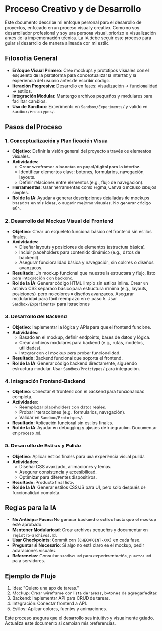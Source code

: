 # Proceso Creativo y de Desarrollo

Este documento describe mi enfoque personal para el desarrollo de proyectos, enfocado en un proceso visual y creativo. Como no soy desarrollador profesional y soy una persona visual, priorizo la visualización antes de la implementación técnica. La IA debe seguir este proceso para guiar el desarrollo de manera alineada con mi estilo.

## Filosofía General

- **Enfoque Visual Primero**: Creo mockups y prototipos visuales con el esqueleto de la plataforma para conceptualizar la interfaz y la experiencia del usuario antes de escribir código.
- **Iteración Progresiva**: Desarrollo en fases: visualización → funcionalidad → estilos.
- **Integración Modular**: Mantengo archivos pequeños y modulares para facilitar cambios.
- **Uso de Sandbox**: Experimento en `Sandbox/Experiments/` y valido en `Sandbox/Prototypes/`.

## Pasos del Proceso

### 1. Conceptualización y Planificación Visual
- **Objetivo**: Definir la visión general del proyecto a través de elementos visuales.
- **Actividades**:
  - Crear wireframes o bocetos en papel/digital para la interfaz.
  - Identificar elementos clave: botones, formularios, navegación, layouts.
  - Definir relaciones entre elementos (e.g., flujo de navegación).
- **Herramientas**: Usar herramientas como Figma, Canva o incluso dibujos simples.
- **Rol de la IA**: Ayudar a generar descripciones detalladas de mockups basados en mis ideas, o sugerir mejoras visuales. No generar código aún.

### 2. Desarrollo del Mockup Visual del Frontend
- **Objetivo**: Crear un esqueleto funcional básico del frontend sin estilos finales.
- **Actividades**:
  - Diseñar layouts y posiciones de elementos (estructura básica).
  - Incluir placeholders para contenido dinámico (e.g., datos de backend).
  - Asegurar funcionalidad básica y navegación, sin colores o diseños avanzados.
- **Resultado**: Un mockup funcional que muestre la estructura y flujo, listo para integración con backend.
- **Rol de la IA**: Generar código HTML limpio sin estilos inline. Crear un archivo CSS separado básico para estructura mínima (e.g., layouts, posiciones), pero no colores o diseños avanzados. Asegurar modularidad para fácil reemplazo en el paso 5. Usar `Sandbox/Experiments/` para iteraciones.

### 3. Desarrollo del Backend
- **Objetivo**: Implementar la lógica y APIs para que el frontend funcione.
- **Actividades**:
  - Basado en el mockup, definir endpoints, bases de datos y lógica.
  - Crear archivos modulares para backend (e.g., rutas, modelos, utilidades).
  - Integrar con el mockup para probar funcionalidad.
- **Resultado**: Backend funcional que soporta el frontend.
- **Rol de la IA**: Generar código backend directamente, siguiendo estructura modular. Usar `Sandbox/Prototypes/` para integración.

### 4. Integración Frontend-Backend
- **Objetivo**: Conectar el frontend con el backend para funcionalidad completa.
- **Actividades**:
  - Reemplazar placeholders con datos reales.
  - Probar interacciones (e.g., formularios, navegación).
  - Validar en `Sandbox/Prototypes/`.
- **Resultado**: Aplicación funcional sin estilos finales.
- **Rol de la IA**: Ayudar en debugging y ajustes de integración. Documentar en `proceso.md`.

### 5. Desarrollo de Estilos y Pulido
- **Objetivo**: Aplicar estilos finales para una experiencia visual pulida.
- **Actividades**:
  - Diseñar CSS avanzado, animaciones y temas.
  - Asegurar consistencia y accesibilidad.
  - Optimizar para diferentes dispositivos.
- **Resultado**: Producto final listo.
- **Rol de la IA**: Generar estilos CSS/JS para UI, pero solo después de funcionalidad completa.

## Reglas para la IA

- **No Anticipar Fases**: No generar backend o estilos hasta que el mockup esté aprobado.
- **Mantener Modularidad**: Crear archivos pequeños y documentar en `registro-archivos.md`.
- **Usar Checkpoints**: Commit con `[CHECKPOINT-XXX]` en cada fase.
- **Preguntar si Necesario**: Si algo no está claro en el mockup, pedir aclaraciones visuales.
- **Referencias**: Consultar `sandbox.md` para experimentación, `puertos.md` para servidores.

## Ejemplo de Flujo

1. Idea: "Quiero una app de tareas."
2. Mockup: Crear wireframe con lista de tareas, botones de agregar/editar.
3. Backend: Implementar API para CRUD de tareas.
4. Integración: Conectar frontend a API.
5. Estilos: Aplicar colores, fuentes y animaciones.

Este proceso asegura que el desarrollo sea intuitivo y visualmente guiado. Actualiza este documento si cambian mis preferencias.
